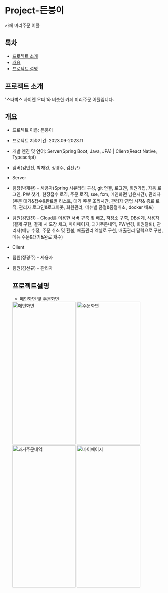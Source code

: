 # Project-든붕이
카페 미리주문 어플


## 목차
  - [프로젝트 소개](#프로젝트_소개)
  - [개요](#개요)
  - [프로젝트 설명](#프로젝트설명)

## 프로젝트 소개
'스타벅스 사이렌 오더'와 비슷한 카페 미리주문 어플입니다.

## 개요
- 프로젝트 이름: 든붕이
- 프로젝트 지속기간: 2023.09-2023.11
- 개발 엔진 및 언어: Server(Spring Boot, Java, JPA) | Client(React Native, Typescript)
- 멤버(김민진, 박재완, 정경주, 김선규)
  
- Server
- 팀장(박재완) - 사용자(Spring 시큐리티 구성, git 연결, 로그인, 회원가입, 자동 로그인, PW 찾기, 현장접수 로직, 주문 로직, sse, fcm, 메인화면 남은시간), 관리자(주문 대기&접수&완료별 리스트, 대기 주문 조리시간, 관리자 영업 시작&
종료 로직, 관리자 로그인&로그아웃, 회원관리, 메뉴별 품절&품절취소, docker 배포)
- 팀원(김민진) - Cloud를 이용한 서버 구축 및 배포, 저장소 구축, DB설계, 사용자(결제 구현,  결제 시 도장 체크, 마이페이지, 과거주문내역, PW변경, 회원탈퇴), 관리자(메뉴 수정, 주문 취소 및 환불, 매출관리 엑셀로 구현,
매출관리 달력으로 구현, 메뉴 주문&대기&완료 개수)

  
- Client
- 팀원(정경주) - 사용자
- 팀원(김선규) - 관리자

  ## 프로젝트설명

  - 메인화면 및 주문화면
  <img src="https://i.esdrop.com/d/f/pDyqiY4YnX/WLGKnbuiPG.png" alt="메인화면" width="200" height="450">
  <img src="https://i.esdrop.com/d/f/pDyqiY4YnX/tkThg0o5yb.png" alt="주문화면" width="200" height="450">
  <img src="https://i.esdrop.com/d/f/pDyqiY4YnX/BZKRCiX8W6.png" alt="과거주문내역" width="200" height="450">
  <img src="https://i.esdrop.com/d/f/pDyqiY4YnX/gcMArCnHTi.png" alt="마이페이지" width="200" height="450">
  

